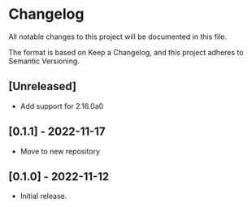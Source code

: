 # Changelog

All notable changes to this project will be documented in this file.

The format is based on Keep a Changelog, and this project adheres to Semantic Versioning.

## [Unreleased]

* Add support for 2.16.0a0

## [0.1.1] - 2022-11-17

* Move to new repository

## [0.1.0] - 2022-11-12

* Initial release.

